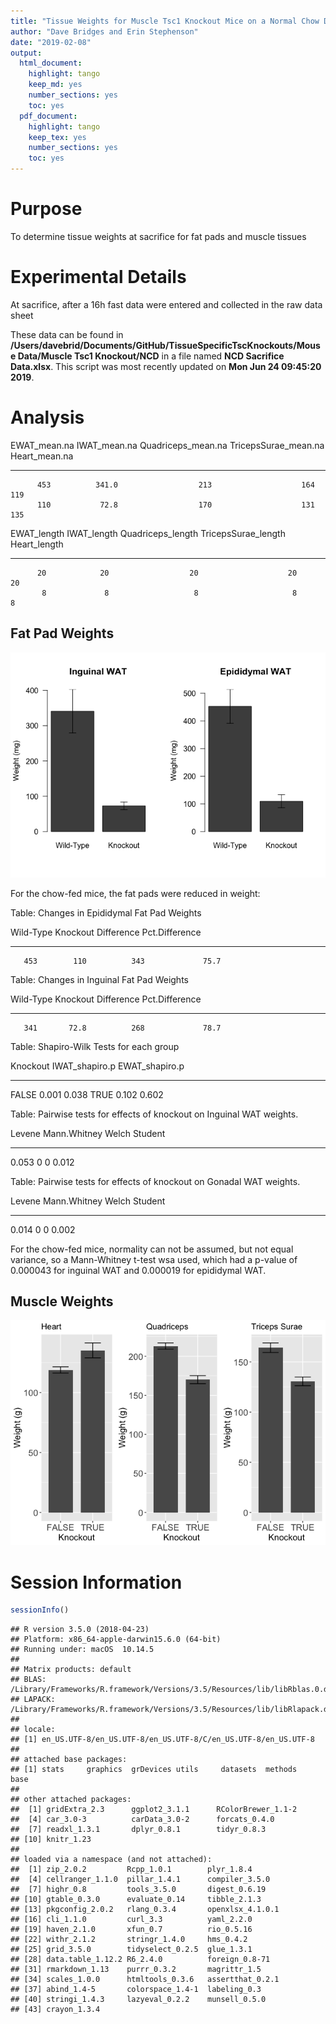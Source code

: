 ```yaml
---
title: "Tissue Weights for Muscle Tsc1 Knockout Mice on a Normal Chow Diet"
author: "Dave Bridges and Erin Stephenson"
date: "2019-02-08"
output:
  html_document:
    highlight: tango
    keep_md: yes
    number_sections: yes
    toc: yes
  pdf_document:
    highlight: tango
    keep_tex: yes
    number_sections: yes
    toc: yes
---
```




# Purpose

To determine tissue weights at sacrifice for fat pads and muscle tissues

# Experimental Details

At sacrifice, after a 16h fast data were entered and collected in the raw data sheet




These data can be found in **/Users/davebrid/Documents/GitHub/TissueSpecificTscKnockouts/Mouse Data/Muscle Tsc1 Knockout/NCD** in a file named **NCD Sacrifice Data.xlsx**.  This script was most recently updated on **Mon Jun 24 09:45:20 2019**.

# Analysis


 EWAT_mean.na   IWAT_mean.na   Quadriceps_mean.na   TricepsSurae_mean.na   Heart_mean.na
-------------  -------------  -------------------  ---------------------  --------------
          453          341.0                  213                    164             119
          110           72.8                  170                    131             135



 EWAT_length   IWAT_length   Quadriceps_length   TricepsSurae_length   Heart_length
------------  ------------  ------------------  --------------------  -------------
          20            20                  20                    20             20
           8             8                   8                     8              8

## Fat Pad Weights

![Weights of Fat Pads at Sacrifice](figures/wat-weights-1.png)

For the chow-fed mice, the fat pads were reduced in weight:


Table: Changes in Epididymal Fat Pad Weights

 Wild-Type   Knockout   Difference   Pct.Difference
----------  ---------  -----------  ---------------
       453        110          343             75.7



Table: Changes in Inguinal Fat Pad Weights

 Wild-Type   Knockout   Difference   Pct.Difference
----------  ---------  -----------  ---------------
       341       72.8          268             78.7


Table: Shapiro-Wilk Tests for each group

Knockout    IWAT_shapiro.p   EWAT_shapiro.p
---------  ---------------  ---------------
FALSE                0.001            0.038
TRUE                 0.102            0.602



Table: Pairwise tests for effects of knockout on Inguinal WAT weights.

 Levene   Mann.Whitney   Welch   Student
-------  -------------  ------  --------
  0.053              0       0     0.012



Table: Pairwise tests for effects of knockout on Gonadal WAT weights.

 Levene   Mann.Whitney   Welch   Student
-------  -------------  ------  --------
  0.014              0       0     0.002

For the chow-fed mice, normality can not be assumed, but not equal variance, so a Mann-Whitney t-test wsa used, which had a p-value of 0.000043 for inguinal WAT and 0.000019 for epididymal WAT.

## Muscle Weights

![Weights of Muscle Depots at Sacrifice](figures/muscle-weights-1.png)

# Session Information


```r
sessionInfo()
```

```
## R version 3.5.0 (2018-04-23)
## Platform: x86_64-apple-darwin15.6.0 (64-bit)
## Running under: macOS  10.14.5
## 
## Matrix products: default
## BLAS: /Library/Frameworks/R.framework/Versions/3.5/Resources/lib/libRblas.0.dylib
## LAPACK: /Library/Frameworks/R.framework/Versions/3.5/Resources/lib/libRlapack.dylib
## 
## locale:
## [1] en_US.UTF-8/en_US.UTF-8/en_US.UTF-8/C/en_US.UTF-8/en_US.UTF-8
## 
## attached base packages:
## [1] stats     graphics  grDevices utils     datasets  methods   base     
## 
## other attached packages:
##  [1] gridExtra_2.3      ggplot2_3.1.1      RColorBrewer_1.1-2
##  [4] car_3.0-3          carData_3.0-2      forcats_0.4.0     
##  [7] readxl_1.3.1       dplyr_0.8.1        tidyr_0.8.3       
## [10] knitr_1.23        
## 
## loaded via a namespace (and not attached):
##  [1] zip_2.0.2         Rcpp_1.0.1        plyr_1.8.4       
##  [4] cellranger_1.1.0  pillar_1.4.1      compiler_3.5.0   
##  [7] highr_0.8         tools_3.5.0       digest_0.6.19    
## [10] gtable_0.3.0      evaluate_0.14     tibble_2.1.3     
## [13] pkgconfig_2.0.2   rlang_0.3.4       openxlsx_4.1.0.1 
## [16] cli_1.1.0         curl_3.3          yaml_2.2.0       
## [19] haven_2.1.0       xfun_0.7          rio_0.5.16       
## [22] withr_2.1.2       stringr_1.4.0     hms_0.4.2        
## [25] grid_3.5.0        tidyselect_0.2.5  glue_1.3.1       
## [28] data.table_1.12.2 R6_2.4.0          foreign_0.8-71   
## [31] rmarkdown_1.13    purrr_0.3.2       magrittr_1.5     
## [34] scales_1.0.0      htmltools_0.3.6   assertthat_0.2.1 
## [37] abind_1.4-5       colorspace_1.4-1  labeling_0.3     
## [40] stringi_1.4.3     lazyeval_0.2.2    munsell_0.5.0    
## [43] crayon_1.3.4
```

